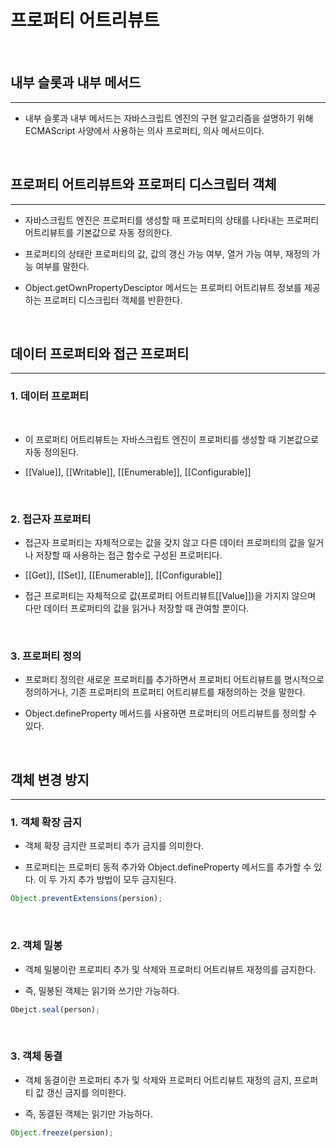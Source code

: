 # 프로퍼티 어트리뷰트

<br>

## 내부 슬롯과 내부 메서드
<hr>

- 내부 슬롯과 내부 메서드는 자바스크립트 엔진의 구현 알고리즘을 설명하기 위해 ECMAScript 사양에서 사용하는 의사 프로퍼티, 의사 메서드이다.

<br>

## 프로퍼티 어트리뷰트와 프로퍼티 디스크립터 객체
<hr>

- 자바스크립트 엔진은 프로퍼티를 생성할 때 프로퍼티의 상태를 나타내는 프로퍼티 어트리뷰트를 기본값으로 자동 정의한다.

- 프로퍼티의 상태란 프로퍼티의 값, 값의 갱신 가능 여부, 열거 가능 여부, 재정의 가능 여부를 말한다.

- Object.getOwnPropertyDesciptor 메서드는 프로퍼티 어트리뷰트 정보를 제공하는 프로퍼티 디스크립터 객체를 반환한다.

<br>

## 데이터 프로퍼티와 접근 프로퍼티
<hr>

### 1. 데이터 프로퍼티

<br>

- 이 프로퍼티 어트리뷰트는 자바스크립트 엔진이 프로퍼티를 생성할 때 기본값으로 자동 정의된다.

- [[Value]], [[Writable]], [[Enumerable]], [[Configurable]]

<br>

### 2. 접근자 프로퍼티

- 접근자 프로퍼티는 자체적으로는 값을 갖지 않고 다른 데이터 프로퍼티의 값을 일거나 저장할 때 사용하는 접근 함수로 구성된 프로퍼티다.

- [[Get]], [[Set]], [[Enumerable]], [[Configurable]]

- 접근 프로퍼티는 자체적으로 값(프로퍼티 어트리뷰트[[Value]])을 가지지 않으며 다만 데이터 프로퍼티의 값을 읽거나 저장할 때 관여할 뿐이다.

<br>

### 3. 프로퍼티 정의

- 프로퍼티 정의란 새로운 프로퍼티를 추가하면서 프로퍼티 어트리뷰트를 명시적으로 정의하거나, 기존 프로퍼티의 프로퍼티 어트리뷰트를 재정의하는 것을 말한다.

- Object.defineProperty 메서드를 사용하면 프로퍼티의 어트리뷰트를 정의할 수 있다.

<br>

## 객체 변경 방지
<hr>

### 1. 객체 확장 금지

- 객체 확장 금지란 프로퍼티 추가 금지를 의미한다.

- 프로퍼티는 프로퍼티 동적 추가와 Object.defineProperty 메서드를 추가할 수 있다. 이 두 가지 추가 방법이 모두 금지된다.

~~~ javascript
Object.preventExtensions(persion);
~~~

<br>

### 2. 객체 밀봉

- 객체 밀봉이란 프로피티 추가 및 삭제와 프로퍼티 어트리뷰트 재정의를 금지한다.

- 즉, 밀봉된 객체는 읽기와 쓰기만 가능하다.

~~~ javascript
Obejct.seal(person);
~~~

<br>

### 3. 객체 동결

- 객체 동결이란 프로퍼티 추가 및 삭제와 프로퍼티 어트리뷰트 재정의 금지, 프로퍼티 값 갱신 금지를 의미한다.

- 즉, 동결된 객체는 읽기만 가능하다.

~~~ javascript
Object.freeze(persion);
~~~

